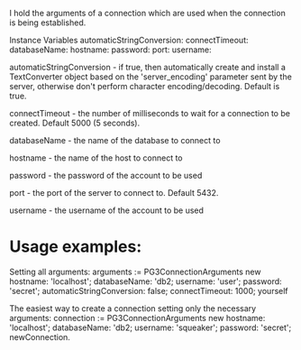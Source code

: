 I hold the arguments of a connection which are used when the connection is being established.

Instance Variables
	automaticStringConversion:		<Boolean>
	connectTimeout:		<Integer>
	databaseName:		<String>
	hostname:		<String>
	password:		<String>
	port:		<Integer>
	username:		<String>

automaticStringConversion
	- if true, then automatically create and install a TextConverter object based on the 'server_encoding' parameter sent by the server, otherwise don't perform character encoding/decoding. Default is true.

connectTimeout
	- the number of milliseconds to wait for a connection to be created. Default 5000 (5 seconds).

databaseName
	- the name of the database to connect to

hostname
	- the name of the host to connect to

password
	- the password of the account to be used

port
	- the port of the server to connect to. Default 5432.

username
	- the username of the account to be used
	
	
Usage examples:
===========

Setting all arguments:
arguments := PG3ConnectionArguments new
	hostname: 'localhost';
	databaseName: 'db2;
	username: 'user';
	password: 'secret';
	automaticStringConversion: false;
	connectTimeout: 1000;
	yourself
	
The easiest way to create a connection setting only the necessary arguments:
connection := PG3ConnectionArguments new
	hostname: 'localhost';
	databaseName: 'db2;
	username: 'squeaker';
	password: 'secret';
	newConnection.
	